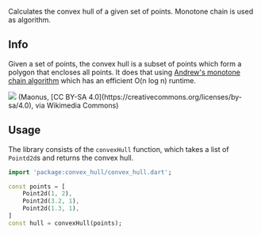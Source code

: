 Calculates the convex hull of a given set of points. Monotone chain is used as algorithm.

## Info

Given a set of points, the convex hull is a subset of points which form a polygon that encloses all points. It does that using [Andrew's monotone chain algorithm]() which has an efficient O(n log n) runtime.

<img src="https://upload.wikimedia.org/wikipedia/commons/9/9a/Animation_depicting_the_Monotone_algorithm.gif">
(Maonus, [CC BY-SA 4.0](https://creativecommons.org/licenses/by-sa/4.0), via Wikimedia Commons)

## Usage

The library consists of the `convexHull` function, which takes a list of `Pointd2d`s and returns the convex hull.

```dart
import 'package:convex_hull/convex_hull.dart';

const points = [
    Point2d(1, 2),
    Point2d(3.2, 1),
    Point2d(1.3, 1),
]
const hull = convexHull(points);
```

